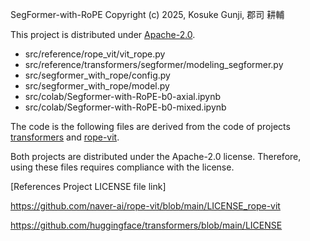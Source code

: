 SegFormer-with-RoPE
Copyright (c) 2025, Kosuke Gunji, 郡司 耕輔

This project is distributed under [Apache-2.0](http://www.apache.org/licenses/LICENSE-2.0).

- src/reference/rope_vit/vit_rope.py
- src/reference/transformers/segformer/modeling_segformer.py
- src/segformer_with_rope/config.py
- src/segformer_with_rope/model.py
- src/colab/Segformer-with-RoPE-b0-axial.ipynb
- src/colab/Segformer-with-RoPE-b0-mixed.ipynb

The code is the following files are derived from the code of projects [transformers](https://github.com/huggingface/transformers) and [rope-vit](https://github.com/naver-ai/rope-vit).

Both projects are distributed under the Apache-2.0 license. Therefore, using these files requires compliance with the license.

[References Project LICENSE file link]

https://github.com/naver-ai/rope-vit/blob/main/LICENSE_rope-vit

https://github.com/huggingface/transformers/blob/main/LICENSE
